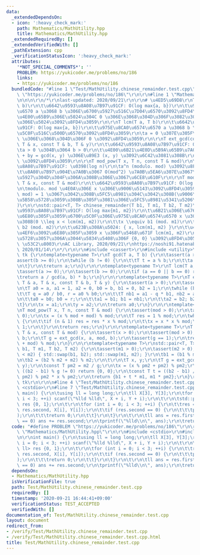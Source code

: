 ```yaml
---
data:
  _extendedDependsOn:
  - icon: ':heavy_check_mark:'
    path: Mathematics/MathUtility.hpp
    title: Mathematics/MathUtility.hpp
  _extendedRequiredBy: []
  _extendedVerifiedWith: []
  _pathExtension: cpp
  _verificationStatusIcon: ':heavy_check_mark:'
  attributes:
    '*NOT_SPECIAL_COMMENTS*': ''
    PROBLEM: https://yukicoder.me/problems/no/186
    links:
    - https://yukicoder.me/problems/no/186
  bundledCode: "#line 1 \"Test/MathUtility.chinese_remainder.test.cpp\"\n#define PROBLEM\
    \ \"https://yukicoder.me/problems/no/186\"\r\n\r\n#line 1 \"Mathematics/MathUtility.hpp\"\
    \n\n\n\r\n/*\r\nlast-updated: 2020/09/21\r\n\r\n# \u4ED5\u69D8\r\nT gcd(T a, T\
    \ b)\r\n\t\u6642\u9593\u8A08\u7B97\u91CF: O(log max{a, b})\r\n\t\u975E\u8CA0\u6574\
    \u6570 a \u3068 b \u306E\u6700\u5927\u516C\u7D04\u6570\u3092\u8FD4\u3059\r\n\t\
    \u4E00\u65B9\u306E\u5024\u304C 0 \u306E\u3068\u304D\u306F\u3082\u3046\u4E00\u65B9\
    \u306E\u5024\u3092\u8FD4\u3059\r\n\r\nT lcm(T a, T b)\r\n\t\u6642\u9593\u8A08\u7B97\
    \u91CF: O(log max{a, b})\r\n\t\u975E\u8CA0\u6574\u6570 a \u3068 b \u306E\u6700\
    \u5C0F\u516C\u500D\u6570\u3092\u8FD4\u3059\r\n\ta = 0 \u307E\u305F\u306F b = 0\
    \ \u306E\u3068\u304D\u306F 0 \u3092\u8FD4\u3059\r\n\r\nT ext_gcd(const T & a,\
    \ T & x, const T & b, T & y)\r\n\t\u6642\u9593\u8A08\u7B97\u91CF: O(log b)\r\n\
    \ta > 0 \u304B\u3064 b > 0\r\n\t\u4E00\u6B21\u4E0D\u5B9A\u65B9\u7A0B\u5F0F ax\
    \ + by = gcd(x, y) \u306E\u89E3 (x, y) \u3092\u6C42\u3081\u308B\r\n\tgcd(a, b)\
    \ \u3092\u8FD4\u3059\r\n\r\nT mod_pow(T x, T n, const T & mod)\r\n\t\u6642\u9593\
    \u8A08\u7B97\u91CF: \u0398(log n)\r\n\ta^n (modulo. mod) \u3092\u8FD4\u3059\r\n\
    \t\u8A08\u7B97\u904E\u7A0B\u3067 O(mod^2) \u7A0B\u5EA6\u307E\u3067\u5024\u304C\
    \u5927\u304D\u304F\u306A\u308B\u306E\u3067\u6CE8\u610F\r\n\r\nT mod_inv(const\
    \ T & x, const T & mod)\r\n\t\u6642\u9593\u8A08\u7B97\u91CF: O(log max{x, mod})\r\
    \n\tmodulo. mod \u4E0A\u306E x \u306E\u9006\u5143\u3092\u8FD4\u3059\r\n\tgcd(x,\
    \ mod) = 1 \u3067\u3042\u308B\u5FC5\u8981\u304C\u3042\u308B(\u9006\u5143\u304C\
    \u5B58\u5728\u3059\u308B\u305F\u3081\u306E\u5FC5\u8981\u5341\u5206\u6761\u4EF6\
    )\r\n\r\nstd::pair<T, T> chinese_remainder(T b1, T m1, T b2, T m2)\r\n\t\u6642\
    \u9593\u8A08\u7B97\u91CF: O(log max{m1, m2})\r\n\t\u6B21\u306E\u6761\u4EF6\u3092\
    \u6E80\u305F\u3059\u6700\u5C0F\u306E\u975E\u8CA0\u6574\u6570 x \u3092\u6C42\u3081\
    \u308B(0 \\leq x < lcm(m1, m2))\r\n\t\tx \\equiv b1 (mod. m1)\r\n\t\tx \\equiv\
    \ b2 (mod. m2)\r\n\t\u623B\u308A\u5024: { x, lcm(m1, m2) }\r\n\t\u4E0A\u306E\u6761\
    \u4EF6\u3092\u6E80\u305F\u3059 x \u306F\u5468\u671F lcm(m1, m2)\r\n\tx \u304C\u5B58\
    \u5728\u3057\u306A\u3044\u5834\u5408\u306F {0, 0} \u3092\u8FD4\u3059\r\n\r\n#\
    \ \u53C2\u8003\r\nAC Library, 2020/09/21\r\nhttps://noshi91.hatenablog.com/entry/2019/04/01/184957,\
    \ 2020/01/14\r\n*/\r\n\r\n#include <cassert>\r\n#include <utility>\r\n\r\nnamespace\
    \ tk {\r\ntemplate<typename T>\r\nT gcd(T a, T b) {\r\n\tassert(a >= 0);\r\n\t\
    assert(b >= 0);\r\n\twhile (b != 0) {\r\n\t\tT t = a % b;\r\n\t\ta = b; b = t;\r\
    \n\t}\r\n\treturn a;\r\n}\r\n\r\ntemplate<typename T>\r\nT lcm(T a, T b) {\r\n\
    \tassert(a >= 0);\r\n\tassert(b >= 0);\r\n\tif (a == 0 || b == 0) return 0;\r\n\
    \treturn a / gcd(a, b) * b;\r\n}\r\n\r\ntemplate<typename T>\r\nT ext_gcd(const\
    \ T & a, T & x, const T & b, T & y) {\r\n\tassert(a > 0);\r\n\tassert(b > 0);\r\
    \n\tT a0 = a, a1 = 1, a2 = 0, b0 = b, b1 = 0, b2 = 1;\r\n\twhile (b0 > 0) {\r\n\
    \t\tT q = a0 / b0, r = a0 % b0;\r\n\t\tT nb1 = a1 - q * b1, nb2 = a2 - q * b2;\r\
    \n\t\ta0 = b0; b0 = r;\r\n\t\ta1 = b1; b1 = nb1;\r\n\t\ta2 = b2; b2 = nb2;\r\n\
    \t}\r\n\tx = a1;\r\n\ty = a2;\r\n\treturn a0;\r\n}\r\n\r\ntemplate<typename T>\r\
    \nT mod_pow(T x, T n, const T & mod) {\r\n\tassert(mod > 0);\r\n\tassert(n >=\
    \ 0);\r\n\tx = (x % mod + mod) % mod;\r\n\tT res = 1 % mod;\r\n\twhile (n > 0)\
    \ {\r\n\t\tif (n & 1) res = res * x % mod;\r\n\t\tx = x * x % mod;\r\n\t\tn >>=\
    \ 1;\r\n\t}\r\n\treturn res;\r\n}\r\n\r\ntemplate<typename T>\r\nT mod_inv(const\
    \ T & x, const T & mod) {\r\n\tassert(x > 0);\r\n\tassert(mod > 0);\r\n\tT a,\
    \ b;\r\n\tT g = ext_gcd(x, a, mod, b);\r\n\tassert(g == 1);\r\n\treturn (a % mod\
    \ + mod) % mod;\r\n}\r\n\r\ntemplate<typename T>\r\nstd::pair<T, T> chinese_remainder(T\
    \ b1, T m1, T b2, T m2) {\r\n\tassert(m1 > 0);\r\n\tassert(m2 > 0);\r\n\tif (m1\
    \ < m2) { std::swap(b1, b2); std::swap(m1, m2); }\r\n\tb1 = (b1 % m1 + m1) % m1;\r\
    \n\tb2 = (b2 % m2 + m2) % m2;\r\n\t\r\n\tT x, y;\r\n\tT g = ext_gcd(m1, x, m2,\
    \ y);\r\n\tconst T pm2 = m2 / g;\r\n\tx = (x % pm2 + pm2) % pm2;\r\n\t\r\n\tif\
    \ ((b2 - b1) % g != 0) return {0, 0};\r\n\tconst T t = ((b2 - b1) / g % pm2 +\
    \ pm2) % pm2 * x % pm2;\r\n\treturn {b1 + t * m1, m1 * pm2};\r\n}\r\n} // namespace\
    \ tk\r\n\r\n\n#line 4 \"Test/MathUtility.chinese_remainder.test.cpp\"\n\r\n#include\
    \ <cstdio>\r\n#line 7 \"Test/MathUtility.chinese_remainder.test.cpp\"\n\r\nint\
    \ main() {\r\n\tusing ll = long long;\r\n\tll X[3], Y[3];\r\n\tfor (int i = 0;\
    \ i < 3; ++i) scanf(\"%lld %lld\", X + i, Y + i);\r\n\t\r\n\tstd::pair<ll, ll>\
    \ res {0, 1};\r\n\t\r\n\tfor (int i = 0; i < 3; ++i) {\r\n\t\tres = tk::chinese_remainder(res.first,\
    \ res.second, X[i], Y[i]);\r\n\t\tif (res.second == 0) {\r\n\t\t\tputs(\"-1\"\
    );\r\n\t\t\treturn 0;\r\n\t\t}\r\n\t}\r\n\t\r\n\tll ans = res.first;\r\n\tif (ans\
    \ == 0) ans += res.second;\r\n\tprintf(\"%lld\\n\", ans);\r\n\treturn 0;\r\n}\n"
  code: "#define PROBLEM \"https://yukicoder.me/problems/no/186\"\r\n\r\n#include\
    \ \"Mathematics/MathUtility.hpp\"\r\n\r\n#include <cstdio>\r\n#include <utility>\r\
    \n\r\nint main() {\r\n\tusing ll = long long;\r\n\tll X[3], Y[3];\r\n\tfor (int\
    \ i = 0; i < 3; ++i) scanf(\"%lld %lld\", X + i, Y + i);\r\n\t\r\n\tstd::pair<ll,\
    \ ll> res {0, 1};\r\n\t\r\n\tfor (int i = 0; i < 3; ++i) {\r\n\t\tres = tk::chinese_remainder(res.first,\
    \ res.second, X[i], Y[i]);\r\n\t\tif (res.second == 0) {\r\n\t\t\tputs(\"-1\"\
    );\r\n\t\t\treturn 0;\r\n\t\t}\r\n\t}\r\n\t\r\n\tll ans = res.first;\r\n\tif (ans\
    \ == 0) ans += res.second;\r\n\tprintf(\"%lld\\n\", ans);\r\n\treturn 0;\r\n}"
  dependsOn:
  - Mathematics/MathUtility.hpp
  isVerificationFile: true
  path: Test/MathUtility.chinese_remainder.test.cpp
  requiredBy: []
  timestamp: '2020-09-21 16:44:41+09:00'
  verificationStatus: TEST_ACCEPTED
  verifiedWith: []
documentation_of: Test/MathUtility.chinese_remainder.test.cpp
layout: document
redirect_from:
- /verify/Test/MathUtility.chinese_remainder.test.cpp
- /verify/Test/MathUtility.chinese_remainder.test.cpp.html
title: Test/MathUtility.chinese_remainder.test.cpp
---
```

